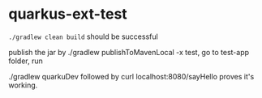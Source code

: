 # quarkus-ext-test

`./gradlew clean build` should be successful

publish the jar by ./gradlew publishToMavenLocal -x test, go to test-app folder, run

./gradlew quarkuDev
followed by curl localhost:8080/sayHello proves it's working.
